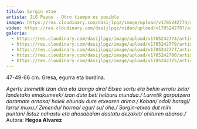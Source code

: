 ```yaml
---
titulo: Sorgin etxe
artista: JLG Pazos - Otro tiempo es posible
imagen: https://res.cloudinary.com/dasijlpgz/image/upload/v1705242774/artistas/Jose%20Luis%20Gonz%C3%A1lez%20Pazos%20-%20Otro%20tiempo%20es%20posible/obra_7/P1090135.jpg
video: https://res.cloudinary.com/dasijlpgz/video/upload/v1705242787/artistas/Jose%20Luis%20Gonz%C3%A1lez%20Pazos%20-%20Otro%20tiempo%20es%20posible/obra_7/Sin_t%C3%ADtulo_1.mp4
galeria:
  - https://res.cloudinary.com/dasijlpgz/image/upload/v1705242774/artistas/Jose%20Luis%20Gonz%C3%A1lez%20Pazos%20-%20Otro%20tiempo%20es%20posible/obra_7/P1090135.jpg
  - https://res.cloudinary.com/dasijlpgz/image/upload/v1705242779/artistas/Jose%20Luis%20Gonz%C3%A1lez%20Pazos%20-%20Otro%20tiempo%20es%20posible/obra_7/P1090139.jpg
  - https://res.cloudinary.com/dasijlpgz/image/upload/v1705242777/artistas/Jose%20Luis%20Gonz%C3%A1lez%20Pazos%20-%20Otro%20tiempo%20es%20posible/obra_7/P1090138.jpg
  - https://res.cloudinary.com/dasijlpgz/image/upload/v1705242780/artistas/Jose%20Luis%20Gonz%C3%A1lez%20Pazos%20-%20Otro%20tiempo%20es%20posible/obra_7/P1090140.jpg
  - https://res.cloudinary.com/dasijlpgz/image/upload/v1705242775/artistas/Jose%20Luis%20Gonz%C3%A1lez%20Pazos%20-%20Otro%20tiempo%20es%20posible/obra_7/P1090137.jpg
---
```

47-49-66 cm.
Gresa, egurra eta burdina.

*Agertu zirenetik izan dira eta izango dira/
Etxea sortu eta behin errotu zela/
landetako emakumeek/
izan dute beti helburu mundua./
Lurretik gorputzera daramate arnasa/
haiek ehundu dute etxearen arima./
Koban/
odol/
haragi/
larru/
muxu./
Zimendu/
horma/
egur/
su/
ohe./
Sorgin-etxea dut mihi puntan/
listuz nahastu eta ahosabaian dastatu dezaket/
ohituren abaroa./*
Autora: **Hegoa Alvarez**